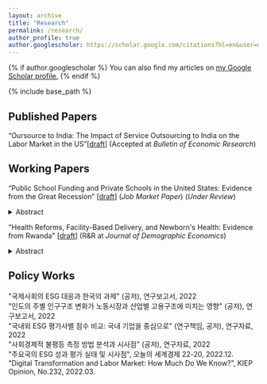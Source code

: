 ```yaml
---
layout: archive
title: "Research"
permalink: /research/
author_profile: true
author.googlescholar: https://scholar.google.com/citations?hl=en&user=mfZTv30AAAAJ
---
```


{% if author.googlescholar %}
  You can also find my articles on <u><a href="{{author.googlescholar}}">my Google Scholar profile</a>.</u>
{% endif %}

{% include base_path %}

Published Papers
----
“Oursource to India: The Impact of Service Outsourcing to India on the Labor Market in the US”[[draft](https://onlinelibrary.wiley.com/doi/abs/10.1111/boer.12417)]  (Accepted at _Bulletin of Economic Research_)



Working Papers
----
“Public School Funding and Private Schools in the United States: Evidence from the Great Recession” [[draft](https://jiwonparkecon.github.io/files/Private_School_ver8-4.pdf)] (*Job Market Paper*) (*Under Review*)
<details>
<summary>
Abstract
</summary>
<p>This paper asks whether funding for public schools affects private school enrollment. To examine the causality, I utilize the fact that states with greater historical reliance on state appropriations and states with no income tax experienced larger cuts for public K-12 education funding after the Great Recession. I find that students exposed to a $1,000 (9.2 percent) decrease in per-pupil funding are more likely to enroll in private schools by 0.46 to 0.62 percentage points. I show further that the effect is strongest among high socioeconomic status students living in disadvantaged areas, which suggests a change in student composition.</p>
</details>


"Health Reforms, Facility-Based Delivery, and Newborn's Health: Evidence from Rwanda" [[draft](https://jiwonparkecon.github.io/files/Rwanda_JP.pdf)] (R&R at _Journal of Demographic Economics_)
<details>
<summary>
Abstract
</summary>
<p>In 2006, Rwanda initiated Facility-Based Childbirth Policy (FBCP) to promote facility-based child delivery (FBD) and prenatal care. This paper studies the effect of this reform on FBD and prenatal care utilization, and childhood mortality rates. To identify the causal effect, I utilize the geographical variation of FBD in the baseline period and the timing of the policy in a difference-in-difference framework. My estimates suggest that the health reform increased FBD and the number of prenatal visits by 10-14 percentage points and 0.11-0.16 times, respectively.  Next, I examine whether the health reform reduced childhood mortality rates. The reform has a substantial effect on infant (under one year) and child (under five years) mortality, 12 and 25 reductions per 1,000 live births, respectively. However, the overall reduction in newborn (seven days) neonatal (30 days) mortality is not statistically significant despite a large increase in FBD. The results are robust to using alternative definitions of treatment status. I show that other policy interventions like performance-based financing schemes can strengthen the treatment effect on newborn and neonatal mortality, implying the importance of multiple approaches to reduce mortality rates. </p>
</details>




Policy Works
----
"국제사회의 ESG 대응과 한국의 과제" (공저), 연구보고서, 2022 
<br>
"인도의 주별 인구구조 변화가 노동시장과 산업별 고용구조에 미치는 영향" (공저), 연구보고서, 2022
<br>
"국내외 ESG 평가사별 점수 비교: 국내 기업을 중심으로" (연구책임, 공저), 연구자료, 2022
<br>
"사회경제적 불평등 측정 방법 분석과 시사점" (공저), 연구자료, 2022
<br>
"주요국의 ESG 성과 평가 실태 및 시사점", 오늘의 세계경제 22-20, 2022.12.
<br>
"Digital Transformation and Labor Market: How Much Do We Know?", KIEP Opinion, No.232, 2022.03.

